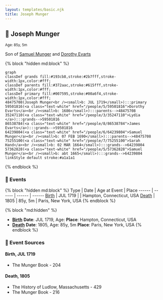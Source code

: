 ```yaml
---
layout: templates/basic.njk
title: Joseph Munger
---
```

## 🔵 Joseph Munger
<small>Age: 85y, 5m</small>

Son of [Samuel Munger](/people/6/64239804) and [Dorothy Evarts](/people/5/59501816)

{% block "hidden md:block" %}
```mermaid
graph
classDef grands fill:#193cb8,stroke:#2b7fff,stroke-width:1px,color:#fff;
classDef parents fill:#372aac,stroke:#615fff,stroke-width:1px,color:#fff;
classDef primary fill:#007595,stroke:#00a6f4,stroke-width:1px,color:#fff;
48475708(Joseph Munger<br /><small>b: JUL 1719</small>):::primary
59501816(<a class="text-white" href="/people/5/59501816">Dorothy Evarts</a><br /><small>b: 1686</small>):::parents-->48475708
35247110(<a class="text-white" href="/people/3/35247110">Lydia </a>):::grands-->59501816
86538784(<a class="text-white" href="/people/8/86538784">James Evarts</a>):::grands-->59501816
64239804(<a class="text-white" href="/people/6/64239804">Samuel Munger</a><br /><small>b: 07 FEB 1690</small>):::parents-->48475708
75255100(<a class="text-white" href="/people/7/75255100">Sarah Hand</a><br /><small>b: 02 MAR 1664</small>):::grands-->64239804
57362828(<a class="text-white" href="/people/5/57362828">Samuel Munger</a><br /><small>b: abt 1665</small>):::grands-->64239804
linkStyle default stroke:#a1a1a1
```
{% endblock %}

### 📆 Events

{% block "hidden md:block" %}
Type | Date | Age at Event | Place
------ | ------ | ------ | ------
[Birth](#event-event-2) | JUL 1719 |  | Hampton, Connecticut, USA
[Death](#event-event-3) | 1805 | 85y, 5m | Paris, New York, USA
{% endblock %}

{% block "md:hidden" %}
- **[Birth](#event-event-2)**
**Date**: JUL 1719, Age:
**Place**: Hampton, Connecticut, USA
- **[Death](#event-event-3)**
**Date**: 1805, Age: 85y, 5m
**Place**: Paris, New York, USA
{% endblock %}

### 📰 Event Sources

#### <a id="event-event-2"></a> Birth, JUL 1719
* The Munger Book  - 204

#### <a id="event-event-3"></a> Death, 1805
* The History of Ludlow, Massachusetts  - 429
* The Munger Book  - 216